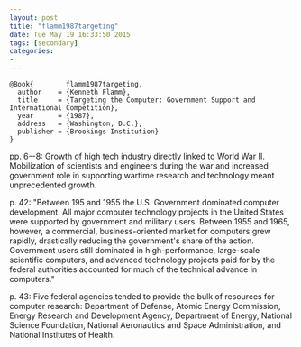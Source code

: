 ```yaml
---
layout: post
title: "flamm1987targeting"
date: Tue May 19 16:33:50 2015
tags: [secondary]
categories:
-
---
```


~~~~~{.bib}
@Book{        flamm1987targeting,
  author    = {Kenneth Flamm},
  title     = {Targeting the Computer: Government Support and International Competition},
  year      = {1987},
  address   = {Washington, D.C.},
  publisher = {Brookings Institution}
}
~~~~~

pp. 6--8: Growth of high tech industry directly linked to World War II. Mobilization of scientists and engineers during the war and increased government role in supporting wartime research and technology meant unprecedented growth.⁠

p. 42: "Between 195 and 1955 the U.S. Government dominated computer development. All major computer technology projects in the United States were supported by government and military users. Between 1955 and 1965, however, a commercial, business-oriented market for computers grew rapidly, drastically reducing the government's share of the action. Government users still dominated in high-performance, large-scale scientific computers, and advanced technology projects paid for by the federal authorities accounted for much of the technical advance in computers."

p. 43: Five federal agencies tended to provide the bulk of resources for computer research: Department of Defense, Atomic Energy Commission, Energy Research and Development Agency, Department of Energy, National Science Foundation, National Aeronautics and Space Administration, and National Institutes of Health.


